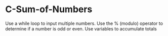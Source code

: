# C-Sum-of-Numbers
Use a  while loop to input multiple numbers. Use the % (modulo) operator to determine if a number is odd or even. Use variables to accumulate totals
